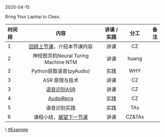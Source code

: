 2020-04-15

Bring Your Laptop to Class. 

| 时间段 |  内容     |  讲课 / 实践     |   分工  |   备注       |
| :---  | :----:    |   :----:    |    :----:    |       ---: |
|  1  |  [回顾上节课](../WW8/WW8-Plan.md)，介绍本节课内容 |  讲课  |   CZ   |      |
|  2  |  神经图灵机Neural Turing Machine NTM |   讲课     |  huang      |           |
|  2  |  Python获取语音(pyAudio)    |   实践    |   WHY    |         |
|  3  | ASR 原理与技术 |  讲课    |  CZ |    |
|  3  |  [语音识别ASR](3ASR.pdf) |   讲课     |     CZ   |           |
|  4  |  [AudioRecg](AudioRecg.md)  |   实践    |    CZ    |         |
|  5  |  语音识别实践    |  实践     |   TAs    |         | 
|  6  |  课程小结，[展望下一节课](../WW10/WW10-Plan.md)   |   讲课    |     CZ&TAs     |       |

\ [tfExample](https://github.com/saturn-lab/tfExample)
